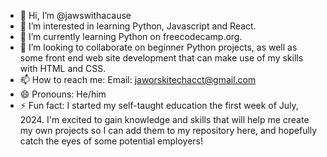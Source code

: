 - 👋 Hi, I’m @jawswithacause
- 👀 I’m interested in learning Python, Javascript and React.
- 🌱 I’m currently learning Python on freecodecamp.org.
- 💞️ I’m looking to collaborate on beginner Python projects, as well as some front end web site development that can make use of my skills with HTML and CSS.
- 📫 How to reach me: Email: jaworskitechacct@gmail.com
- 😄 Pronouns: He/him
- ⚡ Fun fact: I started my self-taught education the first week of July, 2024. I'm excited to gain knowledge and skills that will help me create my own projects so I can add them to my repository here, and hopefully catch the eyes of some potential employers!

<!---
jawswithacause/jawswithacause is a ✨ special ✨ repository because its `README.md` (this file) appears on your GitHub profile.
You can click the Preview link to take a look at your changes.
--->
